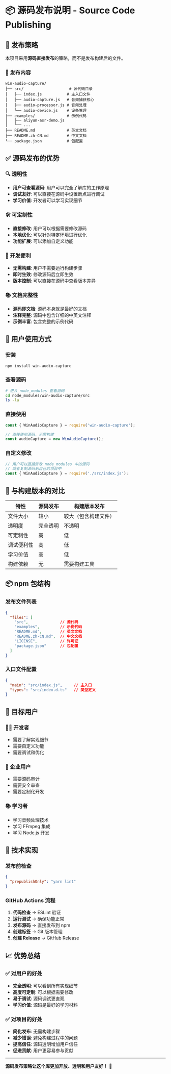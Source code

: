 # 📦 源码发布说明 - Source Code Publishing

## 🎯 发布策略

本项目采用**源码直接发布**的策略，而不是发布构建后的文件。

### 📁 发布内容

```
win-audio-capture/
├── src/                    # 源代码目录
│   ├── index.js           # 主入口文件
│   ├── audio-capture.js   # 音频捕获核心
│   ├── audio-processor.js # 音频处理
│   └── audio-device.js    # 设备管理
├── examples/              # 示例代码
│   ├── aliyun-asr-demo.js
│   └── ...
├── README.md              # 英文文档
├── README.zh-CN.md        # 中文文档
└── package.json           # 包配置
```

## ✅ 源码发布的优势

### 🔍 透明性
- **用户可查看源码**: 用户可以完全了解库的工作原理
- **调试友好**: 可以直接在源码中设置断点进行调试
- **学习价值**: 开发者可以学习实现细节

### 🛠️ 可定制性
- **直接修改**: 用户可以根据需要修改源码
- **本地优化**: 可以针对特定环境进行优化
- **功能扩展**: 可以添加自定义功能

### 🔧 开发便利
- **无需构建**: 用户不需要运行构建步骤
- **即时生效**: 修改源码后立即生效
- **版本控制**: 可以直接在源码中查看版本差异

### 📚 文档完整性
- **源码即文档**: 源码本身就是最好的文档
- **注释完整**: 源码中包含详细的中英文注释
- **示例丰富**: 包含完整的示例代码

## 🚀 用户使用方式

### 安装
```bash
npm install win-audio-capture
```

### 查看源码
```bash
# 进入 node_modules 查看源码
cd node_modules/win-audio-capture/src
ls -la
```

### 直接使用
```javascript
const { WinAudioCapture } = require('win-audio-capture');

// 直接使用源码，无需构建
const audioCapture = new WinAudioCapture();
```

### 自定义修改
```javascript
// 用户可以直接修改 node_modules 中的源码
// 或者复制源码到自己的项目中
const { WinAudioCapture } = require('./src/index.js');
```

## 🔄 与构建版本的对比

| 特性 | 源码发布 | 构建版本发布 |
|------|----------|-------------|
| 文件大小 | 较小 | 较大（包含构建文件） |
| 透明度 | 完全透明 | 不透明 |
| 可定制性 | 高 | 低 |
| 调试便利性 | 高 | 低 |
| 学习价值 | 高 | 低 |
| 构建依赖 | 无 | 需要构建工具 |

## 📦 npm 包结构

### 发布文件列表
```json
{
  "files": [
    "src",              // 源代码
    "examples",         // 示例代码
    "README.md",        // 英文文档
    "README.zh-CN.md",  // 中文文档
    "LICENSE",          // 许可证
    "package.json"      // 包配置
  ]
}
```

### 入口文件配置
```json
{
  "main": "src/index.js",     // 主入口
  "types": "src/index.d.ts"   // 类型定义
}
```

## 🎯 目标用户

### 👨‍💻 开发者
- 需要了解实现细节
- 需要自定义功能
- 需要调试和优化

### 🏢 企业用户
- 需要源码审计
- 需要安全审查
- 需要定制化开发

### 📚 学习者
- 学习音频处理技术
- 学习 FFmpeg 集成
- 学习 Node.js 开发

## 🔧 技术实现

### 发布前检查
```json
{
  "prepublishOnly": "yarn lint"
}
```

### GitHub Actions 流程
1. **代码检查** → ESLint 验证
2. **运行测试** → 确保功能正常
3. **发布源码** → 直接发布到 npm
4. **创建标签** → Git 版本管理
5. **创建 Release** → GitHub Release

## 📈 优势总结

### ✅ 对用户的好处
- **完全透明**: 可以看到所有实现细节
- **高度可定制**: 可以根据需要修改
- **易于调试**: 源码调试更直观
- **学习价值**: 源码是最好的学习材料

### ✅ 对项目的好处
- **简化发布**: 无需构建步骤
- **减少错误**: 避免构建过程中的问题
- **提高信任**: 源码透明增加用户信任
- **促进贡献**: 用户更容易参与贡献

---

**源码发布策略让这个库更加开放、透明和用户友好！** 🎉 
